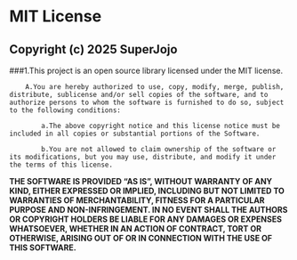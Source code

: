 # MIT License

## Copyright (c) 2025 SuperJojo

###1.This project is an open source library licensed under the MIT license.

		A.You are hereby authorized to use, copy, modify, merge, publish, distribute, sublicense and/or sell copies of the software, and to authorize persons to whom the software is furnished to do so, subject to the following conditions:

			a.The above copyright notice and this license notice must be included in all copies or substantial portions of the Software.

			b.You are not allowed to claim ownership of the software or its modifications, but you may use, distribute, and modify it under the terms of this license.

**THE SOFTWARE IS PROVIDED “AS IS”, WITHOUT WARRANTY OF ANY KIND, EITHER EXPRESSED OR IMPLIED, INCLUDING BUT NOT LIMITED TO WARRANTIES OF MERCHANTABILITY, FITNESS FOR A PARTICULAR PURPOSE AND NON-INFRINGEMENT. IN NO EVENT SHALL THE AUTHORS OR COPYRIGHT HOLDERS BE LIABLE FOR ANY DAMAGES OR EXPENSES WHATSOEVER, WHETHER IN AN ACTION OF CONTRACT, TORT OR OTHERWISE, ARISING OUT OF OR IN CONNECTION WITH THE USE OF THIS SOFTWARE.**